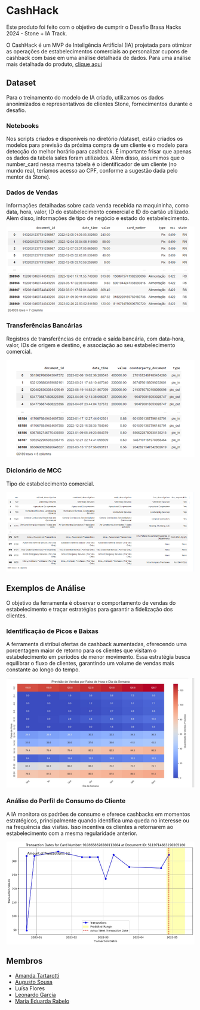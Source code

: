 # CashHack
Este produto foi feito com o objetivo de cumprir o Desafio Brasa Hacks 2024 - Stone + IA Track. 

O CashHack é um MVP de Inteligência Artificial (IA) projetada para otimizar as operações de estabelecimentos comerciais ao personalizar cupons de cashback com base em uma análise detalhada de dados.
Para uma análise mais detalhada do produto, [clique aqui](https://github.com/AAugustoBS/cash-hack/blob/d5961f6da44144afa720ec7519ba909c1df82d0c/BrasaHacks-Relatorio%20de%20Produto.pdf)

## Dataset
Para o treinamento do modelo de IA criado, utilizamos os dados anonimizados e representativos de clientes Stone, fornecimentos durante o desafio. 

### Notebooks
Nos scripts criados e disponíveis no diretório /dataset, estão criados os modelos para previsão da próxima compra de um cliente e o modelo para detecção do melhor horário para cashback. É importante frisar que apenas os dados da tabela sales foram utilizados. Além disso, assumimos que o number_card nessa mesma tabela é o identificador de um cliente (no mundo real, teríamos acesso ao CPF, conforme a sugestão dada pelo mentor da Stone).
### Dados de Vendas
Informações detalhadas sobre cada venda recebida na maquininha, como data, hora, valor, ID do estabelecimento comercial e ID do cartão utilizado. Além disso, informações de tipo de negócio e estado do estabelecimento.

<p align="center" justify="center">
  <img src="docs/DadosDeVenda.png"/>
</p>
<p align="center">
</p>

### Transferências Bancárias
Registros de transferências de entrada e saída bancária, com data-hora, valor, IDs de origem e destino, e associação ao seu estabelecimento comercial.

<p align="center" justify="center">
  <img src="docs/dadosTransBanc.png"/>
</p>
<p align="center">
</p>

### Dicionário de MCC
Tipo de estabelecimento comercial.

<p align="center" justify="center">
  <img src="docs/mcc.png"/>
</p>
<p align="center">
</p>

## Exemplos de Análise
O objetivo da ferramenta é observar o comportamento de vendas do estabelecimento e traçar estratégias para garantir a fidelização dos clientes. 

### Identificação de Picos e Baixas

A ferramenta distribui ofertas de cashback aumentadas, oferecendo uma porcentagem maior de retorno para os clientes que visitam o estabelecimento em períodos de menor movimento. Essa estratégia busca equilibrar o fluxo de clientes, garantindo um volume de vendas mais constante ao longo do tempo.
<p align="center" justify="center">
  <img src="docs/previsao.jpg"/>
</p>
<p align="center">
</p>

### Análise do Perfil de Consumo do Cliente

A IA monitora os padrões de consumo e oferece cashbacks em momentos estratégicos, principalmente quando identifica uma queda no interesse ou na frequência das visitas. Isso incentiva os clientes a retornarem ao estabelecimento com a mesma regularidade anterior.
<p align="center" justify="center">
  <img src="docs/transactions.jpg"/>
</p>
<p align="center">
</p>

## Membros 

- [Amanda Tartarotti](https://github.com/AmandaTartarotti)
- [Augusto Sousa](https://github.com/AAugustoBS)
- Luísa Flores
- [Leonardo Garcia](https://github.com/leonardorsg)
- [Maria Eduarda Rabelo](https://github.com/mariaarabelo)
